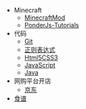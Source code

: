 * Minecraft
    * [MinecraftMod](Minecraft/MinecraftMod/前言.md)
    * [PonderJs-Tutorials](Minecraft/PonderJs-Tutorials/编者的话.md)
* 代码
    * [Git](Code/Git/前言.md)
    * [正则表达式](Code/RegularExpression/前言.md)
    * [Html5CSS3](Code/Html5CSS3/前言.md)
    * [JavaScript](Code/JavaScript/前言.md)
    * [Java](Code/Java/前言.md)
* 网购平台开店
    * [京东](OnlineShop/JD/前言.md)
* [食谱](Recipes/前言.md)
